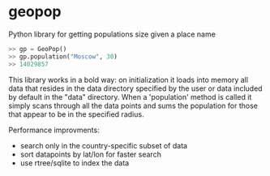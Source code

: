 # geopop
Python library for getting populations size given a place name

```python
>> gp = GeoPop()
>> gp.population("Moscow", 30)
>> 14029857
```

This library works in a bold way: on initialization it loads into memory all data that resides in the data directory specified by the user or data included by default in the "data" directory. When a 'population' method is called it simply scans through all the data points and sums the population for those that appear to be in the specified radius.

Performance improvments:
  * search only in the country-specific subset of data
  * sort datapoints by lat/lon for faster search
  * use rtree/sqlite to index the data

